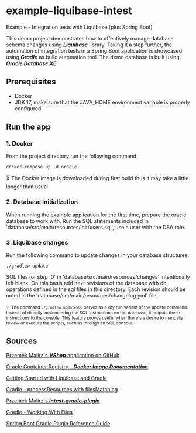 # example-liquibase-intest
Example - Integration tests with Liquibase (plus Spring Boot)

This demo project demonstrates how to effectively manage database schema changes using ***Liquibase*** library.
Taking it a step further, the automation of integration tests in a Spring Boot application is showcased using
***Gradle*** as build automation tool. The demo database is built using ***Oracle Database XE***.

## Prerequisites

- Docker
- JDK 17, make sure that the JAVA_HOME environment variable is properly configured


## Run the app
### 1. Docker
From the project directory run the following command:
```shell
docker-compose up -d oracle
```
⏳ The Docker image is downloaded during first build thus it  may take a little longer than usual

### 2. Database initialization
When running the example application for the first time, prepare the oracle database to work with.
Run the SQL statements included in 'database/src/main/resources/init/users.sql', use a user with the DBA role.

### 3. Liquibase changes
Run the following command to update changes in your database structures:
```shell
./gradlew update
```
SQL files for step '0' in 'database/src/main/resources/changes' intentionally left blank.
On this basis add next revisions of the database with db operations defined in the sql files in this directory.
Each revision should be noted in the 'database/src/main/resources/changelog.yml' file.

💡
<small>The command ```./gradlew updateSQL``` serves as a dry run variant of the update command. Instead of directly
implementing the SQL instructions on the database, it outputs these instructions to the console. This feature proves
useful when there's a desire to manually review or execute the scripts, such as through an SQL console.</small>


## Sources
[Przemek Malirz's ***VShop*** application on GitHub](https://github.com/pmalirz/vshop)

[Oracle Container Registry - ***Docker Image Documentation***](https://container-registry.oracle.com/ords/f?p=113:4:7132997386216:::4:P4_REPOSITORY,AI_REPOSITORY,AI_REPOSITORY_NAME,P4_REPOSITORY_NAME,P4_EULA_ID,P4_BUSINESS_AREA_ID:803,803,Oracle%20Database%20Express%20Edition,Oracle%20Database%20Express%20Edition,1,0&cs=3O9aDhk0TG62vtwnn1iPt8FwP9tFUTiRoYQQgB2DZFKLEoDK408DPdLm-YsbNEMVvjsmYi9_GzDvKbj2ZJKccmg)

[Getting Started with Liquibase and Gradle](https://contribute.liquibase.com/extensions-integrations/directory/integration-docs/gradle/)

[Gradle - processResources with filesMatching](https://docs.gradle.org/current/dsl/org.gradle.language.jvm.tasks.ProcessResources.html)

[Przemek Malirz's ***intest-gradle-plugin***](https://github.com/pmalirz/intest-gradle-plugin)

[Gradle - Working With Files](https://docs.gradle.org/current/userguide/working_with_files.html)

[Spring Boot Gradle Plugin Reference Guide](https://docs.spring.io/spring-boot/docs/current/gradle-plugin/reference/htmlsingle/)